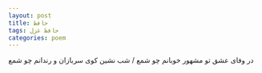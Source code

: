 ```yaml
---
layout: post
title: حافظ
tags: حافظ غزل
categories: poem
---
```


در وفای عشق تو مشهور خوبانم چو شمع / شب نشین کوی سربازان و رندانم چو شمع